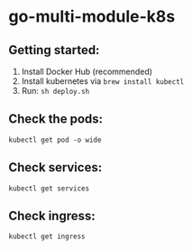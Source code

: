 # go-multi-module-k8s

## Getting started:

1. Install Docker Hub (recommended)
2. Install kubernetes via `brew install kubectl`
3. Run: `sh deploy.sh`

## Check the pods:

```
kubectl get pod -o wide
```

## Check services:

```
kubectl get services
```

## Check ingress:

```
kubectl get ingress
```
